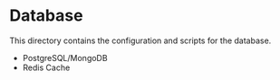 # Database

This directory contains the configuration and scripts for the database.

- PostgreSQL/MongoDB
- Redis Cache
